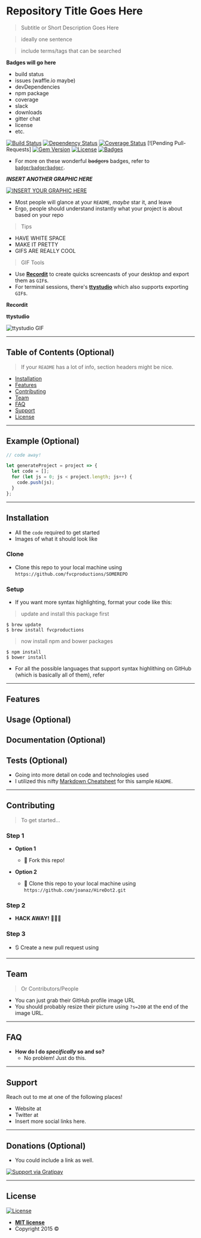# Repository Title Goes Here

> Subtitle or Short Description Goes Here

> ideally one sentence

> include terms/tags that can be searched

**Badges will go here**

- build status
- issues (waffle.io maybe)
- devDependencies
- npm package
- coverage
- slack
- downloads
- gitter chat
- license
- etc.

[![Build Status](http://img.shields.io/travis/badges/badgerbadgerbadger.svg?style=flat-square)](https://travis-ci.org/badges/badgerbadgerbadger) [![Dependency Status](http://img.shields.io/gemnasium/badges/badgerbadgerbadger.svg?style=flat-square)](https://gemnasium.com/badges/badgerbadgerbadger) [![Coverage Status](http://img.shields.io/coveralls/badges/badgerbadgerbadger.svg?style=flat-square)](https://coveralls.io/r/badges/badgerbadgerbadger) [![Pending Pull-Requests] [![Gem Version](http://img.shields.io/gem/v/badgerbadgerbadger.svg?style=flat-square)](https://rubygems.org/gems/badgerbadgerbadger) [![License](http://img.shields.io/:license-mit-blue.svg?style=flat-square)](http://badges.mit-license.org) [![Badges](http://img.shields.io/:badges-9/9-ff6799.svg?style=flat-square)](https://github.com/badges/badgerbadgerbadger)

- For more on these wonderful ~~badgers~~ badges, refer to <a href="http://badges.github.io/badgerbadgerbadger/" target="_blank">`badgerbadgerbadger`</a>.

***INSERT ANOTHER GRAPHIC HERE***

[![INSERT YOUR GRAPHIC HERE](http://i.imgur.com/dt8AUb6.png)]()

- Most people will glance at your `README`, *maybe* star it, and leave
- Ergo, people should understand instantly what your project is about based on your repo

> Tips

- HAVE WHITE SPACE
- MAKE IT PRETTY
- GIFS ARE REALLY COOL

> GIF Tools

- Use <a href="http://recordit.co/" target="_blank">**Recordit**</a> to create quicks screencasts of your desktop and export them as `GIF`s.
- For terminal sessions, there's <a href="https://github.com/chjj/ttystudio" target="_blank">**ttystudio**</a> which also supports exporting `GIF`s.

**Recordit**


**ttystudio**

![ttystudio GIF](https://raw.githubusercontent.com/chjj/ttystudio/master/img/example.gif)

---

## Table of Contents (Optional)

> If your `README` has a lot of info, section headers might be nice.

- [Installation](#installation)
- [Features](#features)
- [Contributing](#contributing)
- [Team](#team)
- [FAQ](#faq)
- [Support](#support)
- [License](#license)


---

## Example (Optional)

```javascript
// code away!

let generateProject = project => {
  let code = [];
  for (let js = 0; js < project.length; js++) {
    code.push(js);
  }
};
```

---

## Installation

- All the `code` required to get started
- Images of what it should look like

### Clone

- Clone this repo to your local machine using `https://github.com/fvcproductions/SOMEREPO`

### Setup

- If you want more syntax highlighting, format your code like this:

> update and install this package first

```shell
$ brew update
$ brew install fvcproductions
```

> now install npm and bower packages

```shell
$ npm install
$ bower install
```

- For all the possible languages that support syntax highlithing on GitHub (which is basically all of them), refer

---

## Features
## Usage (Optional)
## Documentation (Optional)
## Tests (Optional)

- Going into more detail on code and technologies used
- I utilized this nifty <a href="https://github.com/adam-p/markdown-here/wiki/Markdown-Cheatsheet" target="_blank">Markdown Cheatsheet</a> for this sample `README`.

---

## Contributing

> To get started...

### Step 1

- **Option 1**
    - 🍴 Fork this repo!

- **Option 2**
    - 👯 Clone this repo to your local machine using `https://github.com/joanaz/HireDot2.git`

### Step 2

- **HACK AWAY!** 🔨🔨🔨

### Step 3

- 🔃 Create a new pull request using

---

## Team

> Or Contributors/People

- You can just grab their GitHub profile image URL
- You should probably resize their picture using `?s=200` at the end of the image URL.

---

## FAQ

- **How do I do *specifically* so and so?**
    - No problem! Just do this.

---

## Support

Reach out to me at one of the following places!

- Website at 
- Twitter at 
- Insert more social links here.

---

## Donations (Optional)

- You could include a link as well.

[![Support via Gratipay](https://lh3.googleusercontent.com/vRaD5xgLx3NtSW8HD9t7CIJRls_rttfQrQBdi88WjmMWR2QlAe12zH97_1MJyK4nmup5wUUkUIdZtV0LHSYJmrPvmjGqRm-bWQb7ujZaJnwNlaQefYvK5XcVk2Q0ZQYVv3q9Dn2JAYHI98IrHTHEfsyD1I1dVvzEUVQuvMMO85sqKaYa7YephwTE4BdNqodoDkVS3D0pHMN1UM8UsAt6dSqxfGzOA0dSv7G3fC1SQ4P3haUFfK6vjJpCLFAOeft8L3oct82VX0jyHKZpr6zWuqutrLzXlrED87H67gUzV2OXM4OD0_sTCNJQcvDxxmzn_gjbCGrYMYEbXg3YnPZ52wxOWfHiMWcC0Bg2IfMbq6YftCnqsvECYXUbNo0FnW18fSsnyZxJu6ixoLzBOCceQMtY2AjAeZqGVP3BA6pRB1IsHQbD5fOL331I0ovI0yZ-eLgYUrtTUMkqyK-bmTUOenZ0HrgiztnV0C5gY718GmxqPQc46d9BKuAzgdeG0qSjCzV2VvmMbS-OElM9Iu9kWpa955Pdq3k86qBLuQqVWg8ZmJDAfKBGrGLXSM3teNScrHYJo8G53zQN7eY5eno1wdNn4ygOmxGiq3t_rL1woe9sy23src6pQB896OI2_E9G3nbrw-YRrElNuYKC8_aa4vFL4RC9tD-Ah9aNPwIZKGbe4kPUeQ3HnA=w241-h209-no)](https://gratipay.com/fvcproductions/)


---

## License

[![License](http://img.shields.io/:license-mit-blue.svg?style=flat-square)](http://badges.mit-license.org)

- **[MIT license](http://opensource.org/licenses/mit-license.php)**
- Copyright 2015 ©